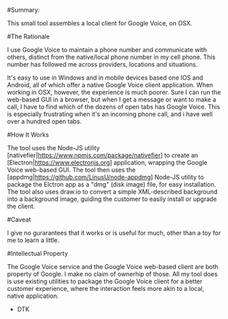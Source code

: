 #Summary: 

This small tool assembles a local client for Google Voice, on OSX. 

#The Rationale

I use Google Voice to maintain a phone number and communicate with others, distinct from the native/local phone number in my cell phone. This number has followed me across providers, locations and situations. 

It's easy to use in Windows and in mobile devices based one IOS and Android, all of which offer a native Google Voice client application. When working in OSX, however, the experience is much poorer. Sure I can run the web-based GUI in a browser, but when I get a message or want to make a call, I have to find which of the dozens of open tabs has Google Voice. This is especially frustrating when it's an incoming phone call, and i have well over a hundred open tabs. 

#How It Works

The tool uses the Node-JS utility [nativefier|https://www.npmjs.com/package/nativefier] to create an [Electron|https://www.electronjs.org] application, wrapping the Google Voice web-based GUI. The tool then uses the [appdmg|https://github.com/LinusU/node-appdmg] Node-JS utility to package the Elctron app as a "dmg" (disk image) file, for easy installation. The tool also uses draw.io to convert a simple XML-described background into a background image, guiding the customer to easily install or upgrade the client. 

#Caveat

I give no gurarantees that it works or is useful for much, other than a toy for me to learn a little.

#Intellectual Property

The Google Voice service and the Google Voice web-based client are both property of Google. I make no claim of ownerhip of those. All my tool does is use existing utilities to package the Google Voice client for a better customer experience, where the interaction feels more akin to a local, native application. 


 - DTK